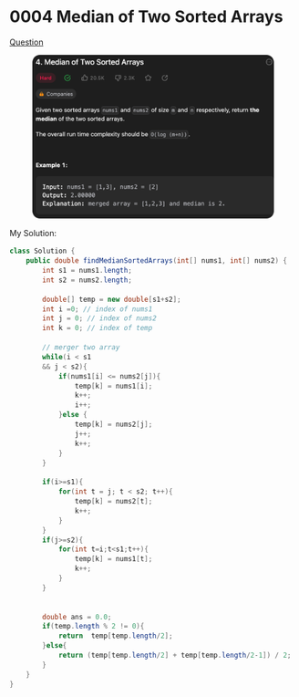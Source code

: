 # 0004 Median of Two Sorted Arrays

[Question](https://leetcode.com/problems/median-of-two-sorted-arrays/description/)

<figure><img src="../.gitbook/assets/image (19).png" alt=""><figcaption></figcaption></figure>



My Solution:

```java
class Solution {
    public double findMedianSortedArrays(int[] nums1, int[] nums2) {
        int s1 = nums1.length;
        int s2 = nums2.length;

        double[] temp = new double[s1+s2];
        int i =0; // index of nums1
        int j = 0; // index of nums2
        int k = 0; // index of temp

        // merger two array
        while(i < s1
        && j < s2){
            if(nums1[i] <= nums2[j]){
                temp[k] = nums1[i];
                k++;
                i++;
            }else {
                temp[k] = nums2[j];
                j++;
                k++;
            }
        }

        if(i>=s1){
            for(int t = j; t < s2; t++){
                temp[k] = nums2[t];
                k++;
            }
        }
        if(j>=s2){
            for(int t=i;t<s1;t++){
                temp[k] = nums1[t];
                k++;
            }
        }


        double ans = 0.0;
        if(temp.length % 2 != 0){
            return  temp[temp.length/2];
        }else{
            return (temp[temp.length/2] + temp[temp.length/2-1]) / 2;
        }
    }
}
```
